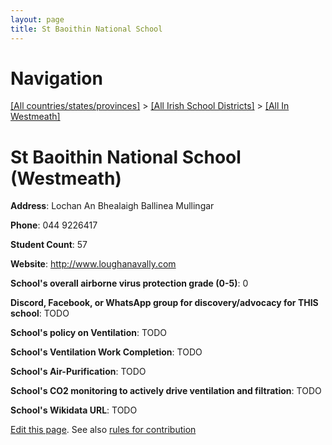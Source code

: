 ```yaml
---
layout: page
title: St Baoithin National School
---
```

# Navigation

[[All countries/states/provinces]](../../..) > [[All Irish School Districts]](../..) > [[All In Westmeath]](..)

# St Baoithin National School (Westmeath)

**Address**: Lochan An Bhealaigh Ballinea Mullingar

**Phone**: 044 9226417

**Student Count**: 57

**Website**: <http://www.loughanavally.com>

**School's overall airborne virus protection grade (0-5)**: 0

**Discord, Facebook, or WhatsApp group for discovery/advocacy for THIS school**: TODO

**School's policy on Ventilation**: TODO

**School's Ventilation Work Completion**: TODO

**School's Air-Purification**: TODO

**School's CO2 monitoring to actively drive ventilation and filtration**: TODO

**School's Wikidata URL**: TODO


[Edit this page](https://github.com/ventilate-schools/Ireland/edit/main/./Westmeath/St_Baoithin_National_School.md). See also [rules for contribution](../../../contribution-rules/)